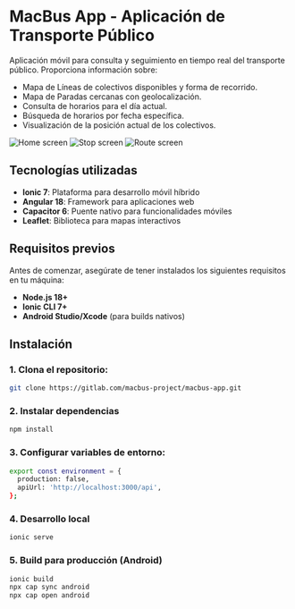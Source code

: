 # MacBus App - Aplicación de Transporte Público
Aplicación móvil para consulta y seguimiento en tiempo real del transporte público. Proporciona información sobre:
- Mapa de Líneas de colectivos disponibles y forma de recorrido.
- Mapa de Paradas cercanas con geolocalización.
- Consulta de horarios para el día actual.
- Búsqueda de horarios por fecha específica.
- Visualización de la posición actual de los colectivos.

![Home screen](img/home.jpeg)
![Stop screen](img/st.jpeg)
![Route screen](img/routes.jpeg)


## Tecnologías utilizadas

- **Ionic 7**: Plataforma para desarrollo móvil híbrido
- **Angular 18**: Framework para aplicaciones web
- **Capacitor 6**: Puente nativo para funcionalidades móviles
- **Leaflet**: Biblioteca para mapas interactivos

## Requisitos previos

Antes de comenzar, asegúrate de tener instalados los siguientes requisitos en tu máquina:

- **Node.js 18+**
- **Ionic CLI 7+**
- **Android Studio/Xcode** (para builds nativos)


## Instalación

### 1. Clona el repositorio:

```bash
git clone https://gitlab.com/macbus-project/macbus-app.git
```

### 2.  Instalar dependencias

```bash
npm install
```
### 3. Configurar variables de entorno:
```bash
export const environment = {
  production: false,
  apiUrl: 'http://localhost:3000/api',
};
```
### 4. Desarrollo local
```bash
ionic serve
```

### 5. Build para producción (Android)
```bash
ionic build
npx cap sync android
npx cap open android
```